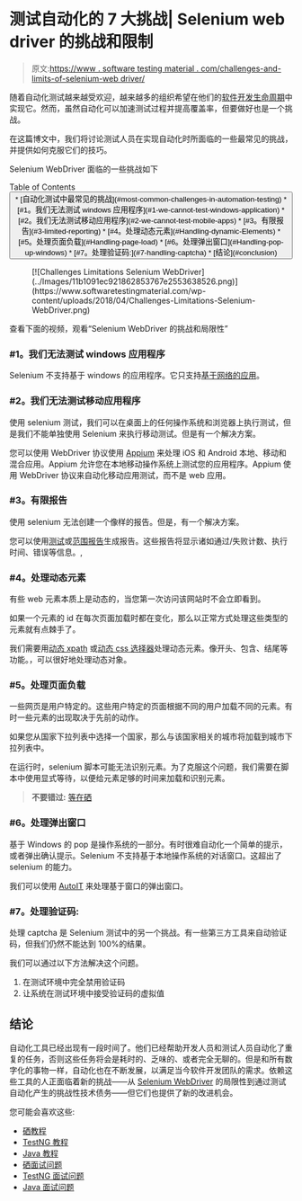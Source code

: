 # 测试自动化的 7 大挑战| Selenium web driver 的挑战和限制

> 原文:[https://www . software testing material . com/challenges-and-limits-of-selenium-web driver/](https://www.softwaretestingmaterial.com/challenges-and-limitations-of-selenium-webdriver/)

随着自动化测试越来越受欢迎，越来越多的组织希望在他们的[软件开发生命周期](https://www.softwaretestingmaterial.com/sdlc-software-development-life-cycle/)中实现它。然而，虽然自动化可以加速测试过程并提高覆盖率，但要做好也是一个挑战。

在这篇博文中，我们将讨论测试人员在实现自动化时所面临的一些最常见的挑战，并提供如何克服它们的技巧。

Selenium WebDriver 面临的一些挑战如下

<nav class="wp-block-kadence-tableofcontents kb-table-of-content-nav kb-table-of-content-id_86f251-34 kb-toc-smooth-scroll kb-collapsible-toc kb-toc-toggle-active" role="navigation" aria-label="Table Of Contents" data-scroll-offset="40">Table of Contents <button class="kb-table-of-contents-icon-trigger kb-table-of-contents-toggle" aria-expanded="true" aria-label="Collapse Table of Contents">*   [自动化测试中最常见的挑战](#most-common-challenges-in-automation-testing)
    *   [#1。我们无法测试 windows 应用程序](#1-we-cannot-test-windows-application)
    *   [#2。我们无法测试移动应用程序](#2-we-cannot-test-mobile-apps)
    *   [#3。有限报告](#3-limited-reporting)
    *   [#4。处理动态元素](#Handling-dynamic-Elements)
    *   [#5。处理页面负载](#Handling-page-load)
    *   [#6。处理弹出窗口](#Handling-pop-up-windows)
    *   [#7。处理验证码:](#7-handling-captcha)
*   [结论](#conclusion)</button> </nav>

<figure class="aligncenter">[![Challenges Limitations Selenium WebDriver](../Images/11b1091ec921862853767e2553638526.png)](https://www.softwaretestingmaterial.com/wp-content/uploads/2018/04/Challenges-Limitations-Selenium-WebDriver.png)</figure>

查看下面的视频，观看“Selenium WebDriver 的挑战和局限性”

### **#1。我们无法测试 windows 应用程序**

Selenium 不支持基于 windows 的应用程序。它只支持[基于网络的应用](https://www.softwaretestingmaterial.com/web-application-testing-tutorial/)。

### **#2。我们无法测试移动应用程序**

使用 selenium 测试，我们可以在桌面上的任何操作系统和浏览器上执行测试，但是我们不能单独使用 Selenium 来执行移动测试。但是有一个解决方案。

您可以使用 WebDriver 协议使用 [Appium](https://www.softwaretestingmaterial.com/appium-installation/) 来处理 iOS 和 Android 本地、移动和混合应用。Appium 允许您在本地移动操作系统上测试您的应用程序。Appium 使用 WebDriver 协议来自动化移动应用测试，而不是 web 应用。

### **#3。有限报告**

使用 selenium 无法创建一个像样的报告。但是，有一个解决方案。

您可以使用[测试](https://www.softwaretestingmaterial.com/testng-reports/)或[范围报告](https://www.softwaretestingmaterial.com/extent-reports-selenium-version-4/)生成报告。这些报告将显示诸如通过/失败计数、执行时间、错误等信息。,

### **#4。处理动态元素**

有些 web 元素本质上是动态的，当您第一次访问该网站时不会立即看到。

如果一个元素的 id 在每次页面加载时都在变化，那么以正常方式处理这些类型的元素就有点棘手了。

我们需要用[动态 xpath](https://www.softwaretestingmaterial.com/dynamic-xpath-in-selenium/) 或[动态 css 选择器](https://www.softwaretestingmaterial.com/css-selector-selenium-webdriver-tutorial/)处理动态元素。像开头、包含、结尾等功能。，可以很好地处理动态对象。

### **#5。处理页面负载**

一些网页是用户特定的。这些用户特定的页面根据不同的用户加载不同的元素。有时一些元素的出现取决于先前的动作。

如果您从国家下拉列表中选择一个国家，那么与该国家相关的城市将加载到城市下拉列表中。

在运行时，selenium 脚本可能无法识别元素。为了克服这个问题，我们需要在脚本中使用显式等待，以便给元素足够的时间来加载和识别元素。

> **不要错过:** [等在硒](https://www.softwaretestingmaterial.com/selenium-wait-commands/)

### **#6。处理弹出窗口**

基于 Windows 的 pop 是操作系统的一部分。有时很难自动化一个简单的提示，或者弹出确认提示。Selenium 不支持基于本地操作系统的对话窗口。这超出了 selenium 的能力。

我们可以使用 [AutoIT](https://www.softwaretestingmaterial.com/upload-file-using-autoit/) 来处理基于窗口的弹出窗口。

### **#7。处理验证码:**

处理 captcha 是 Selenium 测试中的另一个挑战。有一些第三方工具来自动验证码，但我们仍然不能达到 100%的结果。

我们可以通过以下方法解决这个问题。

1.  在测试环境中完全禁用验证码
2.  让系统在测试环境中接受验证码的虚拟值

## **结论**

自动化工具已经出现有一段时间了。他们已经帮助开发人员和测试人员自动化了重复的任务，否则这些任务将会是耗时的、乏味的、或者完全无聊的。但是和所有数字化的事物一样，自动化也在不断发展，以满足当今软件开发团队的需求。依赖这些工具的人正面临着新的挑战——从 [Selenium WebDriver](https://www.softwaretestingmaterial.com/selenium-4-alpha-release/) 的局限性到通过测试自动化产生的挑战性技术债务——但它们也提供了新的改进机会。

您可能会喜欢这些:

*   [硒教程](https://www.softwaretestingmaterial.com/selenium-tutorial/)
*   [TestNG 教程](https://www.softwaretestingmaterial.com/testng-tutorial/)
*   [Java 教程](https://www.softwaretestingmaterial.com/java-tutorial/)
*   [硒面试问题](https://www.softwaretestingmaterial.com/selenium-interview-questions/)
*   [TestNG 面试问题](https://www.softwaretestingmaterial.com/testng-interview-questions/)
*   [Java 面试问题](https://www.softwaretestingmaterial.com/java-interview-questions/)